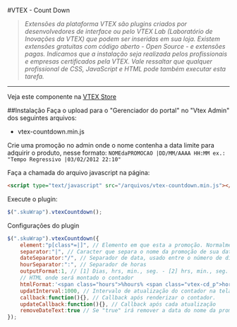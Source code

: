 #VTEX - Count Down
>*Extensões da plataforma VTEX são plugins criados por desenvolvedores de interface ou pelo VTEX Lab (Laboratório de Inovações da VTEX) que podem ser inseridas em sua loja. Existem extensões gratuitas com código aberto -  Open Source - e extensões pagas.  Indicamos que a instalação seja realizada pelos profissionais e empresas certificados pela VTEX. Vale ressaltar que qualquer profissional de CSS, JavaScript e HTML pode também executar esta tarefa.*

----------

Veja este componente na [VTEX Store](http://conversionstore.com.br/)

##Instalação
Faça o upload para o "Gerenciador do portal" no "Vtex Admin" dos seguintes arquivos:
* vtex-countdown.min.js

Crie uma promoção no admin onde o nome contenha a data limite para adquirir o produto, nesse formato:
`
NOMEdaPROMOCAO |DD/MM/AAAA HH:MM
ex.: "Tempo Regressivo |03/02/2012 22:10"
`

Faça a chamada do arquivo javascript na página:

```html
<script type="text/javascript" src="/arquivos/vtex-countdown.min.js"></script>
```

Execute o plugin:

```javascript
$(".skuWrap").vtexCountdown();
```

Configurações do plugin
```javascript
$(".skuWrap").vtexCountdown({
	element:"p[class*=|]", // Elemento em que esta a promoção. Normalmente o sistema gera um "<p>"
	separator:"|", // Caracter que separa o nome da promoção de sua data limite no título
	dateSeparator:"/", // Separador de data, usado entre o número de dias, mês e ano
	hourSeparator:":", // Separador de horas
	outputFormat:1, // [1] Dias, hrs, min., seg. - [2] hrs, min., seg. // Modelo de impressão do contador
	// HTML onde será montado o contador
	htmlFormat:'<span class="hours">%hours% <span class="vtex-cd_p">horas</span><span class="vtex-cd_s">hora</span> </span><span class="minutes">%minutes% <span class="vtex-cd_p">minutos</span><span class="vtex-cd_s">minuto</span> </span><span class="seconds">%seconds% <span class="vtex-cd_p">segundos</span><span class="vtex-cd_s">segundo</span> </span>',
	updatInterval:1000, // Intervalo de atualização do contador na tela em milesegundos. 1000 milisegundos = 1 segundo
	callback:function(){}, // Callback após renderizar o contador.
	updateCallback:function(){}, // Callback após cada atualização
	removeDateText:true // Se "true" irá remover a data do nome da promoção, exibindo ao usuário apenas o título dela
});
```